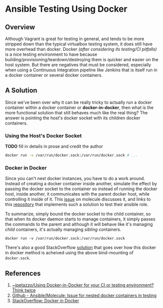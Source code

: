 Ansible Testing Using Docker
============================

Overview
--------

Although Vagrant is great for testing in general, and tends to be more stripped down than the typical virtualbox testing system, it does still have more overhead than docker. Docker *(after considering its testing/CI pitfalls)* is a nice testing environment to have because building/provisioning/teardown/destroying them is quicker and easier on the host system. But there are negatives that must be considered, especially when using a Continuous Integration pipeline like Jenkins that is itself run in a docker container or several docker containers.


A Solution
----------

Since we've been over why it can be really tricky to actually run a docker container within a docker container or **docker-in-docker**, then what is the more functional solution that still behaves much like the real thing? The answer is pointing the host's docker socket with its children docker containers.

### Using the Host's Docker Socket

**TODO** fill in details in prose and credit the author

```sh
docker run -v /var/run/docker.sock:/var/run/docker.sock # ...
```

### Docker in Docker

Since you can't nest docker instances, you have to do a work around. Instead of creating a docker container inside another, simulate the effect by passing the docker socket to the container so instead of running the docker host, inside another, it communicates with the parent docker host, while controlling it inside of it. This [issue][02] on molecule discusses it, and links to this [repository][03] that implements such a solution to test their ansible role.

To summarize, simply bound the docker socket to the child container, so that when its docker daemon starts to manage containers, it simply passes the commands to the parent and although it will behave like it's managing *child* containers, it's actually managing *sibling* containers.

`docker run -v /var/run/docker.sock:/var/run/docker.sock`

There's also a good StackOverflow [solution][04] that goes over how this docker in docker method is acheived using the above bind-mounting of `docker.sock`.

References
----------

1. [~jpetazzo/Using Docker-in-Docker for your CI or testing environment? Think twice][01]
2. [Github - Ansible/Molecule: Issue for nested docker containers in testing][02]
4. [StackOverflow: Docker in Docker][04]


[01]: https://jpetazzo.github.io/2015/09/03/do-not-use-docker-in-docker-for-ci/ "~jpetazzo/Using Docker-in-Docker for your CI or testing environment? Think twice"
[02]: https://github.com/ansible/molecule/issues/1322 "Github - Ansible/Molecule: Issue for nested docker containers in testing"
[03]: https://github.com/ome/ansible-role-prometheus/blob/0.2.0/molecule.yml "Github ome/ansible-role-prometheus: molecule.yml"
[04]: https://stackoverflow.com/questions/27879713/is-it-ok-to-run-docker-from-inside-docker "StackOverflow: Docker in Docker"

